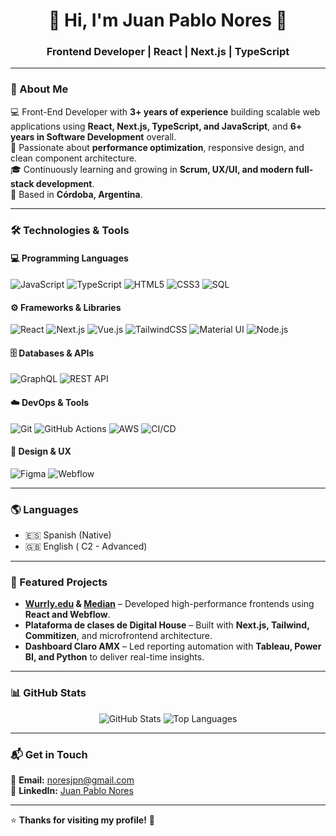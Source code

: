 <h1 align="center">🌟 Hi, I'm Juan Pablo Nores 🌟</h1>
<h3 align="center">Frontend Developer | React | Next.js | TypeScript</h3>

---

### 🚀 About Me  
💻 Front-End Developer with **3+ years of experience** building scalable web applications using **React, Next.js, TypeScript, and JavaScript**, and **6+ years in Software Development** overall.  
🚀 Passionate about **performance optimization**, responsive design, and clean component architecture.  
🎓 Continuously learning and growing in **Scrum, UX/UI, and modern full-stack development**.  
📍 Based in **Córdoba, Argentina**.

---

### 🛠️ Technologies & Tools  

#### 💻 **Programming Languages**  
![JavaScript](https://img.shields.io/badge/JavaScript-F7DF1E?style=for-the-badge&logo=javascript&logoColor=black)
![TypeScript](https://img.shields.io/badge/TypeScript-3178C6?style=for-the-badge&logo=typescript&logoColor=white)
![HTML5](https://img.shields.io/badge/HTML5-E34F26?style=for-the-badge&logo=html5&logoColor=white)
![CSS3](https://img.shields.io/badge/CSS3-1572B6?style=for-the-badge&logo=css3&logoColor=white)
![SQL](https://img.shields.io/badge/SQL-4479A1?style=for-the-badge&logo=mysql&logoColor=white)

#### ⚙️ **Frameworks & Libraries**  
![React](https://img.shields.io/badge/React-20232A?style=for-the-badge&logo=react&logoColor=61DAFB)
![Next.js](https://img.shields.io/badge/Next.js-000000?style=for-the-badge&logo=next.js&logoColor=white)
![Vue.js](https://img.shields.io/badge/Vue.js-35495E?style=for-the-badge&logo=vue.js&logoColor=4FC08D)
![TailwindCSS](https://img.shields.io/badge/Tailwind_CSS-38B2AC?style=for-the-badge&logo=tailwind-css&logoColor=white)
![Material UI](https://img.shields.io/badge/Material_UI-0081CB?style=for-the-badge&logo=mui&logoColor=white)
![Node.js](https://img.shields.io/badge/Node.js-339933?style=for-the-badge&logo=node.js&logoColor=white)

#### 🗄️ **Databases & APIs** 
![GraphQL](https://img.shields.io/badge/GraphQL-E10098?style=for-the-badge&logo=graphql&logoColor=white)
![REST API](https://img.shields.io/badge/REST_API-00599C?style=for-the-badge&logo=rest&logoColor=white)

#### ☁️ **DevOps & Tools** 
![Git](https://img.shields.io/badge/Git-F05032?style=for-the-badge&logo=git&logoColor=white)
![GitHub Actions](https://img.shields.io/badge/GitHub_Actions-2088FF?style=for-the-badge&logo=github-actions&logoColor=white)
![AWS](https://img.shields.io/badge/AWS-FF9900?style=for-the-badge&logo=amazonaws&logoColor=white)
![CI/CD](https://img.shields.io/badge/CI/CD-blue?style=for-the-badge)

#### 🎨 **Design & UX**  
![Figma](https://img.shields.io/badge/Figma-F24E1E?style=for-the-badge&logo=figma&logoColor=white)
![Webflow](https://img.shields.io/badge/Webflow-4353FF?style=for-the-badge&logo=webflow&logoColor=white)

---

### 🌎 Languages  

- 🇪🇸 Spanish (Native)  
- 🇬🇧 English ( C2 - Advanced)

---

### 🧩 Featured Projects   

- **[Wurrly.edu](https://www.wurrly.com) & [Median](https://median.co)** – Developed high-performance frontends using **React and Webflow**.    
- **Plataforma de clases de Digital House** – Built with **Next.js, Tailwind, Commitizen**, and microfrontend architecture.  
- **Dashboard Claro AMX** – Led reporting automation with **Tableau, Power BI, and Python** to deliver real-time insights.

---

### 📊 GitHub Stats

<p align="center">
  <img src="https://github-readme-stats.vercel.app/api?username=Juanpanores&show_icons=true&theme=dark" alt="GitHub Stats" />
  <img src="https://github-readme-stats.vercel.app/api/top-langs/?username=Juanpanores&layout=compact&theme=dark" alt="Top Languages" />
</p>

---

### 📬 Get in Touch  

📩 **Email:** noresjpn@gmail.com  
💼 **LinkedIn:** [Juan Pablo Nores](https://www.linkedin.com/in/juan-pablo-nores)  

---

⭐ **Thanks for visiting my profile!** 🚀
